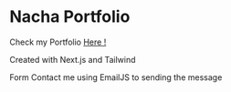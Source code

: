 # Nacha Portfolio

Check my Portfolio [Here !](https://nacha-portfolio.vercel.app/)

Created with Next.js and Tailwind

Form Contact me using EmailJS to sending the message
